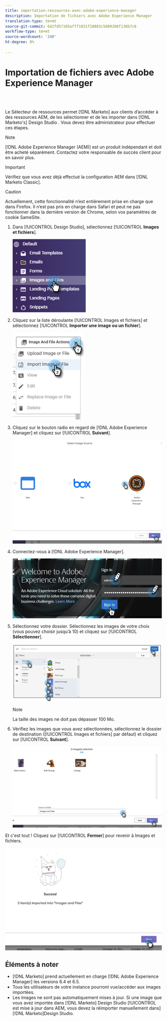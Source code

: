 ```yaml
---
title: importation-ressources-avec-adobe-experience-manager
description: Importation de fichiers avec Adobe Experience Manager
translation-type: tm+mt
source-git-commit: 642fd57105afff1031f18883c5809206f136b7c6
workflow-type: tm+mt
source-wordcount: '240'
ht-degree: 0%

---
```



# Importation de fichiers avec Adobe Experience Manager

<br> 

Le Sélecteur de ressources permet [!DNL Marketo] aux clients d’accéder à des ressources AEM, de les sélectionner et de les importer dans [!DNL Marketo's] Design Studio . Vous devez être administrateur pour effectuer ces étapes.

>[!NOTE]
>[!DNL Adobe Experience Manager (AEM)] est un produit indépendant et doit être acheté séparément. Contactez votre responsable de succès client pour en savoir plus.

>[!IMPORTANT]
>Vérifiez que vous avez déjà effectué la configuration [](https://docs.marketo.com/x/FwPLAQ) AEM dans [!DNL Marketo Classic].

>[!CAUTION]
>
>Actuellement, cette fonctionnalité n’est entièrement prise en charge que dans Firefox. Il n’est pas pris en charge dans Safari et peut ne pas fonctionner dans la dernière version de Chrome, selon vos paramètres de cookie SameSite.

1. Dans [!UICONTROL Design Studio], sélectionnez [!UICONTROL **Images et fichiers**].

   ![Image un](/help/sky/assets/design-studio/importing-assets-with-adobe-experience-manager/importing-assets-with-adobe-experience-manager-1.png)

1. Cliquez sur la liste déroulante [!UICONTROL Images et fichiers] et sélectionnez [!UICONTROL **Importer une image ou un fichier**].

   ![Image 2](/help/sky/assets/design-studio/importing-assets-with-adobe-experience-manager/importing-assets-with-adobe-experience-manager-2.png)

1. Cliquez sur le bouton radio en regard de [!DNL Adobe Experience Manager] et cliquez sur [!UICONTROL **Suivant**].

   ![Image trois](/help/sky/assets/design-studio/importing-assets-with-adobe-experience-manager/importing-assets-with-adobe-experience-manager-3.png)

1. Connectez-vous à [!DNL Adobe Experience Manager].

   ![Image 4](/help/sky/assets/design-studio/importing-assets-with-adobe-experience-manager/importing-assets-with-adobe-experience-manager-4.png)

1. Sélectionnez votre dossier. Sélectionnez les images de votre choix (vous pouvez choisir jusqu’à 10) et cliquez sur [!UICONTROL **Sélectionner**].

   ![Image 5](/help/sky/assets/design-studio/importing-assets-with-adobe-experience-manager/importing-assets-with-adobe-experience-manager-5.png)

   >[!NOTE]
   >
   >La taille des images ne doit pas dépasser 100 Mo.

1. Vérifiez les images que vous avez sélectionnées, sélectionnez le dossier de destination ([!UICONTROL Images et fichiers] par défaut) et cliquez sur [!UICONTROL **Suivant**].

   ![Image six](/help/sky/assets/design-studio/importing-assets-with-adobe-experience-manager/importing-assets-with-adobe-experience-manager-6.png)

Et c&#39;est tout ! Cliquez sur [!UICONTROL **Fermer**] pour revenir à Images et fichiers.

![Image sept](/help/sky/assets/design-studio/importing-assets-with-adobe-experience-manager/importing-assets-with-adobe-experience-manager-7.png)

## Éléments à noter

* [!DNL Marketo] prend actuellement en charge [!DNL Adobe Experience Manager] les versions 6.4 et 6.5.
* Tous les utilisateurs de votre instance pourront vue/accéder aux images importées.
* Les images ne sont pas automatiquement mises à jour. Si une image que vous avez importée dans [!DNL Marketo] Design Studio [!UICONTROL est mise à jour dans AEM, vous devez la réimporter manuellement dans] [!DNL Marketo]Design Studio.
